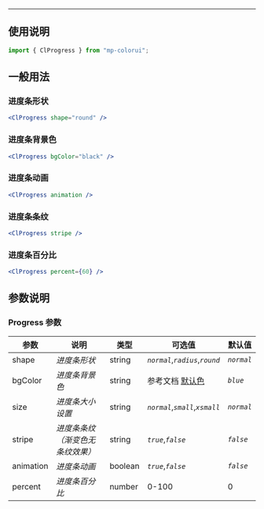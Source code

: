 ---

## 使用说明

```jsx
import { ClProgress } from "mp-colorui";
```

## 一般用法

### 进度条形状

```jsx
<ClProgress shape="round" />
```

### 进度条背景色

```jsx
<ClProgress bgColor="black" />
```

### 进度条动画

```jsx
<ClProgress animation />
```

### 进度条条纹

```jsx
<ClProgress stripe />
```

### 进度条百分比

```jsx
<ClProgress percent={60} />
```

## 参数说明

### Progress 参数

| 参数      | 说明                             | 类型    | 可选值                          | 默认值     |
| --------- | -------------------------------- | ------- | ------------------------------- | ---------- |
| shape     | _进度条形状_                     | string  | _`normal`_,_`radius`_,_`round`_ | _`normal`_ |
| bgColor   | _进度条背景色_                   | string  | 参考文档 [默认色](/home/color)  | _`blue`_   |
| size      | _进度条大小设置_                 | string  | _`normal`_,_`small`_,_`xsmall`_ | _`normal`_ |
| stripe    | _进度条条纹（渐变色无条纹效果）_ | string  | _`true`_,_`false`_              | _`false`_  |
| animation | _进度条动画_                     | boolean | _`true`_,_`false`_              | _`false`_  |
| percent   | _进度条百分比_                   | number  | 0-100                           | 0          |

<FloatPhone url="https://yinliangdream.github.io/mp-colorui-h5-demo/#/pages/components/progress/index" />
